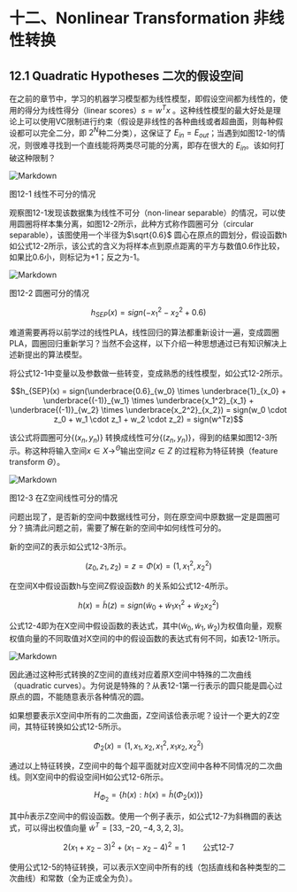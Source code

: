 # 十二、Nonlinear Transformation  非线性转换

## 12.1 Quadratic Hypotheses   二次的假设空间

在之前的章节中，学习的机器学习模型都为线性模型，即假设空间都为线性的，使用的得分为线性得分（linear scores）$s = w^Tx$ 。这种线性模型的最大好处是理论上可以使用VC限制进行约束（假设是非线性的各种曲线或者超曲面，则每种假设都可以完全二分，即 $2^N$种二分类），这保证了 $E_{in} = E_{out}$；当遇到如图12-1的情况，则很难寻找到一个直线能将两类尽可能的分离，即存在很大的 $E_{in}$。该如何打破这种限制？

![Markdown](http://i2.bvimg.com/602813/1fb691f8defbcc70.png)

图12-1 线性不可分的情况

观察图12-1发现该数据集为线性不可分（non-linear separable）的情况，可以使用圆圈将样本集分离，如图12-2所示，此种方式称作圆圈可分（circular separable），该图使用一个半径为$\sqrt{0.6}$ 圆心在原点的圆划分，假设函数h如公式12-2所示，该公式的含义为将样本点到原点距离的平方与数值0.6作比较，如果比0.6小，则标记为+1；反之为-1。

![Markdown](http://i1.bvimg.com/602813/f1855ece82a0f38e.png)

图12-2 圆圈可分的情况

$$h_{SEP}(x) = sign(-x_1^2 - x_2^2 + 0.6)$$

难道需要再将以前学过的线性PLA，线性回归的算法都重新设计一遍，变成圆圈PLA，圆圈回归重新学习？当然不会这样，以下介绍一种思想通过已有知识解决上述新提出的算法模型。

将公式12-1中变量以及参数做一些转变，变成熟悉的线性模型，如公式12-2所示。

$$h_{SEP}(x) = sign(\underbrace{0.6}_{w_0} \times \underbrace{1}_{x_0} + \underbrace{(-1)}_{w_1} \times \underbrace{x_1^2}_{x_1} + \underbrace{(-1)}_{w_2} \times \underbrace{x_2^2}_{x_2}) = sign(w_0 \cdot z_0 + w_1 \cdot z_1 + w_2 \cdot z_2) = sign(w^Tz)$$

该公式将圆圈可分$\{ (x_n, y_n)\}$ 转换成线性可分$\{(z_n,y_n)\}$，得到的结果如图12-3所示。称这种将输入空间$x \in X \rightarrow^{\Theta} \text{输出空间} z\in Z$ 的过程称为特征转换（feature transform $\Theta$）。

![Markdown](http://i1.bvimg.com/602813/fabab0f3eda9165f.png)

图12-3 在Z空间线性可分的情况

问题出现了，是否新的空间中数据线性可分，则在原空间中原数据一定是圆圈可分？搞清此问题之前，需要了解在新的空间中如何线性可分的。

新的空间Z的表示如公式12-3所示。

$$(z_0, z_1, z_2) = z = \Phi(x) = (1, x_1^2, x_2^2) $$

在空间X中假设函数h与空间Z假设函数$h$ 的关系如公式12-4所示。

$$h(x) = \widetilde h(z) = sign(\widetilde w_0 + \widetilde w_1x_1^2 + \widetilde w_2x_2^2)$$

公式12-4即为在X空间中假设函数的表达式，其中$(\widetilde w_0, \widetilde w_1, \widetilde w_2)$为权值向量，观察权值向量的不同取值对X空间的中的假设函数的表达式有何不同，如表12-1所示。

![Markdown](http://i2.bvimg.com/602813/5a20f08c6f4b2595.png)

因此通过这种形式转换的Z空间的直线对应着原X空间中特殊的二次曲线（quadratic curves）。为何说是特殊的？从表12-1第一行表示的圆只能是圆心过原点的圆，不能随意表示各种情况的圆。

如果想要表示X空间中所有的二次曲面，Z空间该佮表示呢？设计一个更大的Z空间，其特征转换如公式12-5所示。

$$\Phi _2(x) = (1, x_1, x_2, x_1^2, x_1x_2, x_2^2)$$

通过以上特征转换，Z空间中的每个超平面就对应X空间中各种不同情况的二次曲线。则X空间中的假设空间H如公式12-6所示。

$$H_{\Phi_2} = \{h(x):h(x) = \widetilde h(\Phi_2(x)) \}$$

其中$\widetilde h$表示Z空间中的假设函数。使用一个例子表示，如公式12-7为斜椭圆的表达式，可以得出权值向量 $\widetilde w^T = [33, -20, -4, 3, 2, 3]$。

$$2(x_1 + x_2 - 3)^2 + (x_1 - x_2 - 4)^2 = 1 \qquad \text{公式12-7}$$

使用公式12-5的特征转换，可以表示X空间中所有的线（包括直线和各种类型的二次曲线）和常数（全为正或全为负）。